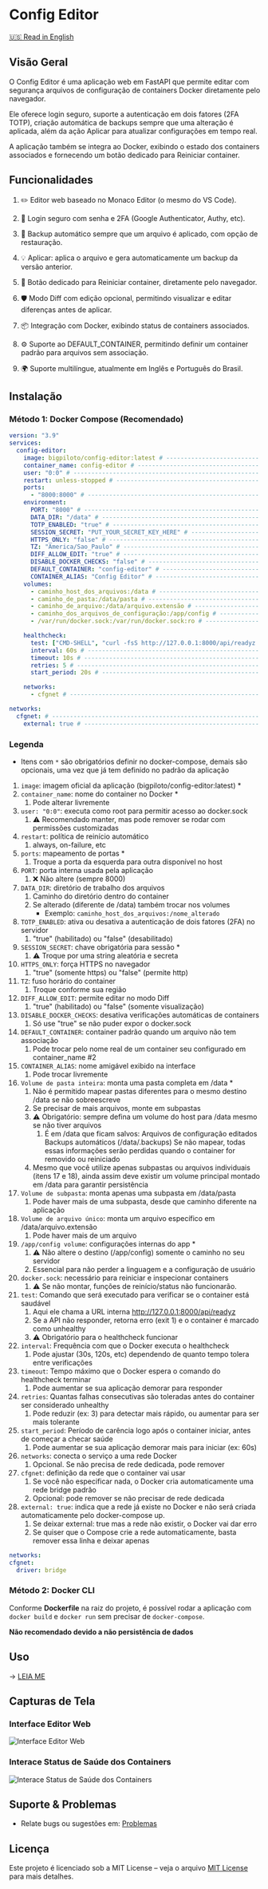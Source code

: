 # Config Editor

[🇺🇸 Read in English](/README.md)

## Visão Geral

O Config Editor é uma aplicação web em FastAPI que permite editar com segurança arquivos de configuração de containers Docker diretamente pelo navegador.

Ele oferece login seguro, suporte a autenticação em dois fatores (2FA TOTP), criação automática de backups sempre que uma alteração é aplicada, além da ação Aplicar para atualizar configurações em tempo real.

A aplicação também se integra ao Docker, exibindo o estado dos containers associados e fornecendo um botão dedicado para Reiniciar container.

## Funcionalidades

1. ✏️ Editor web baseado no Monaco Editor (o mesmo do VS Code).

2. 🔐 Login seguro com senha e 2FA (Google Authenticator, Authy, etc).

3. 💾 Backup automático sempre que um arquivo é aplicado, com opção de restauração.

4. 💡 Aplicar: aplica o arquivo e gera automaticamente um backup da versão anterior.

5. 🔄 Botão dedicado para Reiniciar container, diretamente pelo navegador.

6. 🛡️ Modo Diff com edição opcional, permitindo visualizar e editar diferenças antes de aplicar.

7. 📦 Integração com Docker, exibindo status de containers associados.

8. ⚙️ Suporte ao DEFAULT_CONTAINER, permitindo definir um container padrão para arquivos sem associação.

9. 🌍 Suporte multilíngue, atualmente em Inglês e Português do Brasil.

## Instalação

### Método 1: Docker Compose (Recomendado)

```yaml
version: "3.9"
services:
  config-editor:
    image: bigpiloto/config-editor:latest # -------------------------- #1*
    container_name: config-editor # ---------------------------------- #2*
    user: "0:0" # ---------------------------------------------------- #3
    restart: unless-stopped # ---------------------------------------- #4
    ports:
      - "8000:8000" # ------------------------------------------------ #5*
    environment:
      PORT: "8000" # ------------------------------------------------- #6
      DATA_DIR: "/data" # -------------------------------------------- #7
      TOTP_ENABLED: "true" # ----------------------------------------- #8
      SESSION_SECRET: "PUT_YOUR_SECRET_KEY_HERE" # ------------------- #9*
      HTTPS_ONLY: "false" # ------------------------------------------ #10
      TZ: "America/Sao_Paulo" # -------------------------------------- #11
      DIFF_ALLOW_EDIT: "true" # -------------------------------------- #12
      DISABLE_DOCKER_CHECKS: "false" # ------------------------------- #13
      DEFAULT_CONTAINER: "config-editor" # --------------------------- #14
      CONTAINER_ALIAS: "Config Editor" # ----------------------------- #15
    volumes:
      - caminho_host_dos_arquivos:/data # ---------------------------- #16*
      - caminho_de_pasta:/data/pasta # ------------------------------- #17
      - caminho_de_arquivo:/data/arquivo.extensão # ------------------ #18
      - caminho_dos_arquivos_de_configuração:/app/config # ----------- #19*
      - /var/run/docker.sock:/var/run/docker.sock:ro # --------------- #20

    healthcheck: 
      test: ["CMD-SHELL", "curl -fsS http://127.0.0.1:8000/api/readyz || exit 1"] # - #21
      interval: 60s # ------------------------------------------------ #22
      timeout: 10s # ------------------------------------------------- #23
      retries: 5 # --------------------------------------------------- #24
      start_period: 20s # -------------------------------------------- #25

    networks:
      - cfgnet # ----------------------------------------------------- #26

networks:
  cfgnet: # ---------------------------------------------------------- #27
    external: true # ------------------------------------------------- #28
```
### Legenda

* Itens com `*` são obrigatórios definir no docker-compose, demais são opcionais, uma vez que já tem definido no padrão da aplicação

1. `image`: imagem oficial da aplicação (bigpiloto/config-editor:latest) *
2. `container_name`: nome do container no Docker *
    1. Pode alterar livremente
3. `user: "0:0"`: executa como root para permitir acesso ao docker.sock
    1. ⚠️ Recomendado manter, mas pode remover se rodar com permissões customizadas
4. `restart`: política de reinício automático
    1. always, on-failure, etc
5. `ports`: mapeamento de portas *
    1. Troque a porta da esquerda para outra disponível no host
6. `PORT`: porta interna usada pela aplicação
    1. ❌ Não altere (sempre 8000)
7. `DATA_DIR`: diretório de trabalho dos arquivos
    1. Caminho do diretório dentro do container
    2. Se alterado (diferente de /data) também trocar nos volumes
       - Exemplo: `caminho_host_dos_arquivos:/nome_alterado`
8. `TOTP_ENABLED`: ativa ou desativa a autenticação de dois fatores (2FA) no servidor
    1. "true" (habilitado) ou "false" (desabilitado)
9. `SESSION_SECRET`: chave obrigatória para sessão *
    1. ⚠️ Troque por uma string aleatória e secreta
10. `HTTPS_ONLY`: força HTTPS no navegador
    1. "true" (somente https) ou "false" (permite http)
11. `TZ`: fuso horário do container
    1. Troque conforme sua região
12. `DIFF_ALLOW_EDIT`: permite editar no modo Diff
    1. "true" (habilitado) ou "false" (somente visualização)
13. `DISABLE_DOCKER_CHECKS`: desativa verificações automáticas de containers
    1. Só use "true" se não puder expor o docker.sock
14. `DEFAULT_CONTAINER`: container padrão quando um arquivo não tem associação
    1. Pode trocar pelo nome real de um container seu configurado em container_name #2
15. `CONTAINER_ALIAS`: nome amigável exibido na interface
    1. Pode trocar livremente
16. `Volume de pasta inteira`: monta uma pasta completa em /data *
    1. Não é permitido mapear pastas diferentes para o mesmo destino /data se não sobreescreve
    2. Se precisar de mais arquivos, monte em subpastas
    3. ⚠️ Obrigatório: sempre defina um volume do host para /data mesmo se não tiver arquivos
        1. É em /data que ficam salvos:
           Arquivos de configuração editados
           Backups automáticos (/data/.backups)
           Se não mapear, todas essas informações serão perdidas quando o container for removido ou reiniciado
    4. Mesmo que você utilize apenas subpastas ou arquivos individuais (itens 17 e 18), ainda assim deve existir um volume principal montado em /data para garantir persistência
17. `Volume de subpasta`: monta apenas uma subpasta em /data/pasta
    1. Pode haver mais de uma subpasta, desde que caminho diferente na aplicação
18. `Volume de arquivo único`: monta um arquivo específico em /data/arquivo.extensão
    1. Pode haver mais de um arquivo
19. `/app/config volume`: configurações internas do app *
    1. ⚠️ Não altere o destino (/app/config) somente o caminho no seu servidor
    2. Essencial para não perder a linguagem e a configuração de usuário
20. `docker.sock`: necessário para reiniciar e inspecionar containers
    1. ⚠️ Se não montar, funções de reinício/status não funcionarão.
21. `test`: Comando que será executado para verificar se o container está saudável
    1. Aqui ele chama a URL interna http://127.0.0.1:8000/api/readyz
    2. Se a API não responder, retorna erro (exit 1) e o container é marcado como unhealthy
    3. ⚠️ Obrigatório para o healthcheck funcionar
22. `interval`: Frequência com que o Docker executa o healthcheck
    1. Pode ajustar (30s, 120s, etc) dependendo de quanto tempo tolera entre verificações
23. `timeout`: Tempo máximo que o Docker espera o comando do healthcheck terminar
    1. Pode aumentar se sua aplicação demorar para responder
24. `retries`: Quantas falhas consecutivas são toleradas antes do container ser considerado unhealthy
    1. Pode reduzir (ex: 3) para detectar mais rápido, ou aumentar para ser mais tolerante
25. `start_period`: Período de carência logo após o container iniciar, antes de começar a checar saúde
    1. Pode aumentar se sua aplicação demorar mais para iniciar (ex: 60s)
26. `networks`: conecta o serviço a uma rede Docker
    1. Opcional. Se não precisa de rede dedicada, pode remover
27. `cfgnet`: definição da rede que o container vai usar
    1. Se você não especificar nada, o Docker cria automaticamente uma rede bridge padrão
    2. Opcional: pode remover se não precisar de rede dedicada
28. `external: true`: indica que a rede já existe no Docker e não será criada automaticamente pelo docker-compose up.
    1. Se deixar external: true mas a rede não existir, o Docker vai dar erro
    2. Se quiser que o Compose crie a rede automaticamente, basta remover essa linha e deixar apenas
  ```yaml
  networks:
  cfgnet:
    driver: bridge
  ```

### Método 2: Docker CLI

Conforme **Dockerfile** na raiz do projeto, é possível rodar a aplicação com `docker build` e `docker run` sem precisar de `docker-compose`.

**Não recomendado devido a não persistência de dados**

## Uso

→ [LEIA ME](/documentation/readme/README-pt-BR.md)

## Capturas de Tela

### Interface Editor Web
![Interface Editor Web](/documentation/images/screenshot_editor.png)

### Interace Status de Saúde dos Containers
![Interace Status de Saúde dos Containers](/documentation/images/screenshot_containers.png)

## Suporte & Problemas

- Relate bugs ou sugestões em: [Problemas](https://github.com/BigPiloto/config-editor/issues)

## Licença

Este projeto é licenciado sob a MIT License – veja o arquivo [MIT License](LICENSE) para mais detalhes.